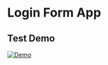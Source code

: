 # Login Form App
## Test Demo
[![Demo](https://github.com/Capronic/marketing-wire/blob/main/loginform.gif)](https://github.com/Capronic/marketing-wire/blob/main/loginform.mp4)